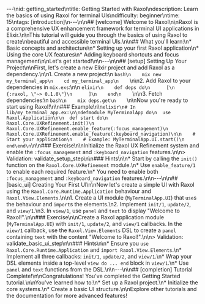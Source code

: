 ---\nid: getting_started\ntitle: Getting Started with Raxol\ndescription: Learn the basics of using Raxol for terminal UIs\ndifficulty: beginner\ntime: 15\ntags: [introduction]\n---\n\n## [welcome] Welcome to Raxol\n\nRaxol is a comprehensive UX enhancement framework for terminal UI applications in Elixir.\n\nThis tutorial will guide you through the basics of using Raxol to create\nbeautiful and accessible terminal UIs.\n\n## What you'll learn:\n* Basic concepts and architecture\n* Setting up your first Raxol application\n* Using the core UX features\n* Adding keyboard shortcuts and focus management\n\nLet's get started!\n\n---\n\n## [setup] Setting Up Your Project\n\nFirst, let's create a new Elixir project and add Raxol as a dependency.\n\n1. Create a new project:\n `bash\n    mix new my_terminal_app\n    cd my_terminal_app\n    `\n\n2. Add Raxol to your dependencies in `mix.exs`:\n\n `elixir\n    def deps do\n      [\n        {:raxol, \"~> 0.1.0\"}\n      ]\n    end\n    `\n\n3. Fetch dependencies:\n `bash\n    mix deps.get\n    `\n\nNow you're ready to start using Raxol!\n\n### Example\n\n`elixir\n# In lib/my_terminal_app.ex:\n\ndefmodule MyTerminalApp do\n  use Raxol.Application\n\n  def start do\n    Raxol.Core.UXRefinement.init()\n    Raxol.Core.UXRefinement.enable_feature(:focus_management)\n    Raxol.Core.UXRefinement.enable_feature(:keyboard_navigation)\n\n    # Start your application\n    # Example: MyTerminalApp.UI.start()\n  end\end\n`\n\n### Exercise\n\nInitialize the Raxol UX Refinement system and enable the `:focus_management` and `:keyboard_navigation` features.\n\n> Validation: validate_setup_step\n\n### Hints\n\n* Start by calling the `init()` function on the `Raxol.Core.UXRefinement` module.\n* Use `enable_feature/1` to enable each required feature.\n* You need to enable both `:focus_management` and `:keyboard_navigation` features.\n\n---\n\n## [basic_ui] Creating Your First UI\n\nNow let's create a simple UI with Raxol using the `Raxol.Core.Runtime.Application` behaviour and `Raxol.View.Elements`.\n\n1. Create a UI module (`MyTerminalApp.UI`) that `use`s the behaviour and `import`s the elements.\n2. Implement `init/1`, `update/2`, and `view/1`.\n3. In `view/1`, use `panel` and `text` to display \"Welcome to Raxol!\".\n\n### Exercise\n\nCreate a Raxol application module (`MyTerminalApp.UI`) with `init/1`, `update/2`, and `view/1` callbacks. In the `view/1` callback, use the `Raxol.View.Elements` DSL to create a `panel` containing `text` with the content \"Welcome to Raxol!\".\n\n> Validation: validate_basic_ui_step\n\n### Hints\n\n* Ensure you `use Raxol.Core.Runtime.Application` and `import Raxol.View.Elements`.\n* Implement all three callbacks: `init/1`, `update/2`, and `view/1`.\n* Wrap your DSL elements inside a top-level `view do ... end` block in `view/1`.\n* Use `panel` and `text` functions from the DSL.\n\n---\n\n## [completion] Tutorial Complete!\n\nCongratulations! You've completed the Getting Started tutorial.\n\nYou've learned how to:\n* Set up a Raxol project.\n* Initialize the core systems.\n* Create a basic UI structure.\n\nExplore other tutorials and the documentation for more advanced features!
